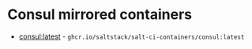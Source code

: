 # Consul mirrored containers

- [consul:latest](https://hub.docker.com/r/_/consul/tags?name=latest) - `ghcr.io/saltstack/salt-ci-containers/consul:latest`
